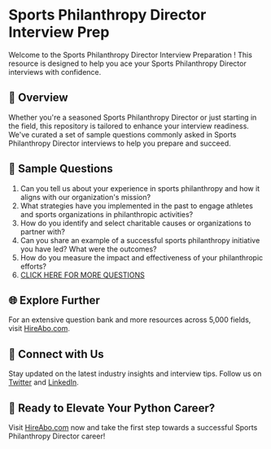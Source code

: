 # Sports Philanthropy Director Interview Prep

Welcome to the Sports Philanthropy Director Interview Preparation ! This resource is designed to help you ace your Sports Philanthropy Director interviews with confidence.

## 🚀 Overview

Whether you're a seasoned Sports Philanthropy Director or just starting in the field, this repository is tailored to enhance your interview readiness. We've curated a set of sample questions commonly asked in Sports Philanthropy Director interviews to help you prepare and succeed.

## 📝 Sample Questions

1. Can you tell us about your experience in sports philanthropy and how it aligns with our organization's mission?
2. What strategies have you implemented in the past to engage athletes and sports organizations in philanthropic activities?
3. How do you identify and select charitable causes or organizations to partner with?
4. Can you share an example of a successful sports philanthropy initiative you have led? What were the outcomes?
5. How do you measure the impact and effectiveness of your philanthropic efforts?
6. [CLICK HERE FOR MORE QUESTIONS](https://hireabo.com/job/15_2_44/Sports%20Philanthropy%20Director)

## 🌐 Explore Further

For an extensive question bank and more resources across 5,000 fields, visit [HireAbo.com](https://www.hireabo.com).

## 📱 Connect with Us

Stay updated on the latest industry insights and interview tips. Follow us on [Twitter](https://twitter.com/hireabo) and [LinkedIn](https://www.linkedin.com/in/hire-abo-3609972a8/).

## 🚀 Ready to Elevate Your Python Career?

Visit [HireAbo.com](https://www.hireabo.com) now and take the first step towards a successful Sports Philanthropy Director career!